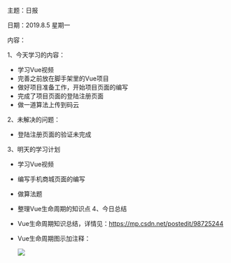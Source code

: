 主题：日报

日期：2019.8.5 星期一

内容：

1、今天学习的内容：

- 学习Vue视频
- 完善之前放在脚手架里的Vue项目
- 做好项目准备工作，开始项目页面的编写
- 完成了项目页面的登陆注册页面 
- 做一道算法上传到码云

2、未解决的问题：

- 登陆注册页面的验证未完成

3、明天的学习计划

- 学习Vue视频

- 编写手机商城页面的编写

- 做算法题

- 整理Vue生命周期的知识点
  4、今日总结

- Vue生命周期知识总结，详情见：https://mp.csdn.net/postedit/98725244

- Vue生命周期图示加注释：

  

  ![](C:\Users\Lenovo\Desktop\课件小整理\Vue\Vue生命周期.png)